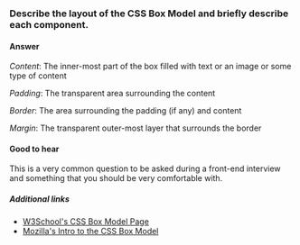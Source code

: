 ### Describe the layout of the CSS Box Model and briefly describe each component.

#### Answer

<!-- Your answer goes here. -->

*Content*: The inner-most part of the box filled with text or an image or some type of content</br>

*Padding*: The transparent area surrounding the content</br>

*Border*: The area surrounding the padding (if any) and content</br>

*Margin*: The transparent outer-most layer that surrounds the border

#### Good to hear

<!-- Whenever possible, include the short list of bullet points that sum up the answer. -->
This is a very common question to be asked during a front-end interview and something that you should be very comfortable with.

##### Additional links

<!-- Whenever possible, link a more detailed explanation. -->

* [W3School's CSS Box Model Page](https://www.w3schools.com/Css/css_boxmodel.asp)
* [Mozilla's Intro to the CSS Box Model](https://developer.mozilla.org/en-US/docs/Web/CSS/CSS_Box_Model/Introduction_to_the_CSS_box_model)

<!-- tags: (css) -->

<!-- expertise: (1) -->
